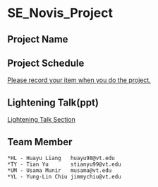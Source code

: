 # SE_Novis_Project

## Project Name

## Project Schedule
[Please record your item when you do the project.](https://docs.google.com/spreadsheets/d/1IH-8hq_Svc34SFyP2USQ0QsJGWKLluRK/edit#gid=54235150)

## Lightening Talk(ppt)
[Lightening Talk Section](https://docs.google.com/presentation/d/1t5d_D25gSpmguoqXy9Hf-YOLuib2f1j4/edit#slide=id.p1)

## Team Member
    *HL - Huayu Liang   huayu98@vt.edu
    *TY - Tian Yu       stianyu99@vt.edu
    *UM - Usama Munir   musama@vt.edu
    *YL - Yung-Lin Chiu jimmychiu@vt.edu
